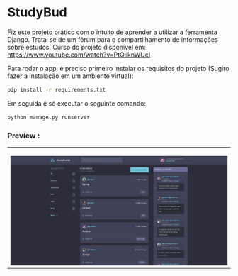 # StudyBud
Fiz este projeto prático com o intuito de aprender a utilizar a ferramenta Django. Trata-se de um fórum para o compartilhamento de informações sobre estudos. 
Curso do projeto disponível em: https://www.youtube.com/watch?v=PtQiiknWUcI


Para rodar o app, é preciso primeiro instalar os requisitos do projeto (Sugiro fazer a instalação em um ambiente virtual): 
```bash
pip install -r requirements.txt

```

Em seguida é só executar o seguinte comando:
```bash
python manage.py runserver

```

### Preview :

<table width="100%"> 
<tr>
<td width="100%">
<br>
<img src="https://github.com/jonathanoliveirarocha/StudyBud/blob/main/SAMPLE.png">
</td> 
</table>
